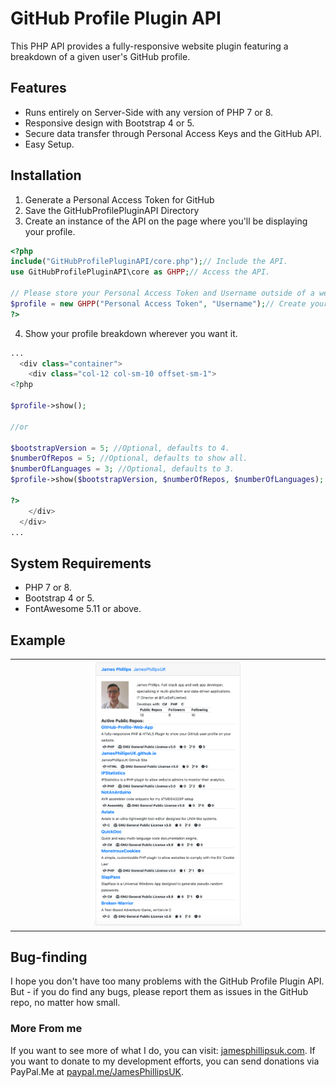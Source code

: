 # GitHub Profile Plugin API

This PHP API provides a fully-responsive website plugin featuring a breakdown of a given user's GitHub profile.

## Features

- Runs entirely on Server-Side with any version of PHP 7 or 8.
- Responsive design with Bootstrap 4 or 5.
- Secure data transfer through Personal Access Keys and the GitHub API.
- Easy Setup.

## Installation

1. Generate a Personal Access Token for GitHub
2. Save the GitHubProfilePluginAPI Directory
3. Create an instance of the API on the page where you'll be displaying your profile.

```PHP
<?php
include("GitHubProfilePluginAPI/core.php");// Include the API.
use GitHubProfilePluginAPI\core as GHPP;// Access the API.

// Please store your Personal Access Token and Username outside of a web-accessible directory and call them with a script so malicious users can't get them.  Above the web root or in a file blocked by your htaccess rules are common choices.
$profile = new GHPP("Personal Access Token", "Username");// Create your profile.
?>
```

4. Show your profile breakdown wherever you want it.

```PHP
...
  <div class="container">
    <div class="col-12 col-sm-10 offset-sm-1">
<?php

$profile->show(); 

//or

$bootstrapVersion = 5; //Optional, defaults to 4.
$numberOfRepos = 5; //Optional, defaults to show all.
$numberOfLanguages = 3; //Optional, defaults to 3.
$profile->show($bootstrapVersion, $numberOfRepos, $numberOfLanguages); 

?>
    </div>
  </div>
...
```

## System Requirements

- PHP 7 or 8.
- Bootstrap 4 or 5.
- FontAwesome 5.11 or above.

## Example

<table>
  <tr>
    <td width="25%">&nbsp;</td>
    <td width="50%">
      <img src="https://github.com/JamesPhillipsUK/GitHub-Profile-Web-App/blob/main/Example.png" alt="Example" />
    </td>
    <td width="25%">&nbsp;</td>
  </tr>
</table>

## Bug-finding

I hope you don't have too many problems with the GitHub Profile Plugin API.  But - if you do find any bugs, please report them as issues in the GitHub repo, no matter how small.

### More From me

If you want to see more of what I do, you can visit: [jamesphillipsuk.com](https://jamesphillipsuk.com "My Website!").
If you want to donate to my development efforts, you can send donations via PayPal.Me at [paypal.me/JamesPhillipsUK](https://paypal.me/JamesPhillipsUK "My PayPal.Me").
